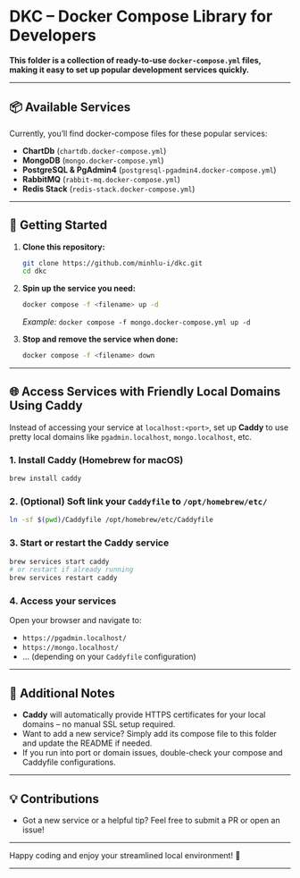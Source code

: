 # DKC – Docker Compose Library for Developers

**This folder is a collection of ready-to-use `docker-compose.yml` files, making it easy to set up popular development services quickly.**

---

## 📦 Available Services

Currently, you’ll find docker-compose files for these popular services:

* **ChartDb** (`chartdb.docker-compose.yml`)
* **MongoDB** (`mongo.docker-compose.yml`)
* **PostgreSQL & PgAdmin4** (`postgresql-pgadmin4.docker-compose.yml`)
* **RabbitMQ** (`rabbit-mq.docker-compose.yml`)
* **Redis Stack** (`redis-stack.docker-compose.yml`)

---

## 🚀 Getting Started

1. **Clone this repository:**

   ```bash
   git clone https://github.com/minhlu-i/dkc.git
   cd dkc
   ```

2. **Spin up the service you need:**

   ```bash
   docker compose -f <filename> up -d
   ```

   *Example:*
   `docker compose -f mongo.docker-compose.yml up -d`

3. **Stop and remove the service when done:**

   ```bash
   docker compose -f <filename> down
   ```

---

## 🌐 Access Services with Friendly Local Domains Using Caddy

Instead of accessing your service at `localhost:<port>`, set up **Caddy** to use pretty local domains like `pgadmin.localhost`, `mongo.localhost`, etc.

### 1. Install Caddy (Homebrew for macOS)

```bash
brew install caddy
```

### 2. (Optional) Soft link your `Caddyfile` to `/opt/homebrew/etc/`

```bash
ln -sf $(pwd)/Caddyfile /opt/homebrew/etc/Caddyfile
```

### 3. Start or restart the Caddy service

```bash
brew services start caddy
# or restart if already running
brew services restart caddy
```

### 4. Access your services

Open your browser and navigate to:

* `https://pgadmin.localhost/`
* `https://mongo.localhost/`
* ... (depending on your `Caddyfile` configuration)

---

## 📝 Additional Notes

* **Caddy** will automatically provide HTTPS certificates for your local domains – no manual SSL setup required.
* Want to add a new service? Simply add its compose file to this folder and update the README if needed.
* If you run into port or domain issues, double-check your compose and Caddyfile configurations.

---

## 💡 Contributions

* Got a new service or a helpful tip? Feel free to submit a PR or open an issue!

---

Happy coding and enjoy your streamlined local environment! 🚀

---
